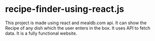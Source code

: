 # recipe-finder-using-react.js
This project is made using react and mealdb.com api.
It can show the Recipe of any dish which the user enters in the box.
It uses API to fetch data.
It is a fully functional website.
